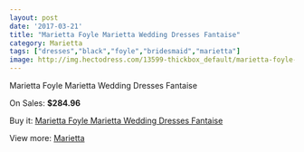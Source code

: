 ```yaml
---
layout: post
date: '2017-03-21'
title: "Marietta Foyle Marietta Wedding Dresses Fantaise"
category: Marietta
tags: ["dresses","black","foyle","bridesmaid","marietta"]
image: http://img.hectodress.com/13599-thickbox_default/marietta-foyle-marietta-wedding-dresses-fantaise.jpg
---
```

Marietta Foyle Marietta Wedding Dresses Fantaise

On Sales: **$284.96**
<a href="https://www.hectodress.com/marietta/6587-marietta-foyle-marietta-wedding-dresses-fantaise.html"><amp-img layout="responsive" width="600" height="600" src="//img.hectodress.com/13599-thickbox_default/marietta-foyle-marietta-wedding-dresses-fantaise.jpg" alt="Marietta Foyle Marietta Wedding Dresses Fantaise 0" /></a>

Buy it: [Marietta Foyle Marietta Wedding Dresses Fantaise](https://www.hectodress.com/marietta/6587-marietta-foyle-marietta-wedding-dresses-fantaise.html "Marietta Foyle Marietta Wedding Dresses Fantaise")

View more: [Marietta](https://www.hectodress.com/112-marietta "Marietta")
